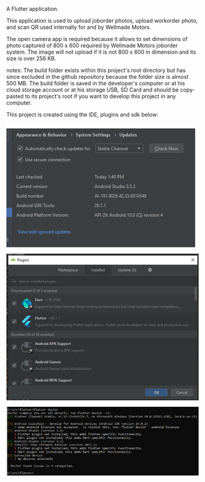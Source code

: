 A Flutter application.

This application is used to upload joborder photos, upload workorder photo,
and scan QR used internally for and by Wellmade Motors.

The open camera app is required because it allows to set dimensions of photo
captured of 800 x 600 required by Wellmade Motors joborder system. The image
will not upload if it is not 800 x 600 in dimension and its size is over 256 KB.

notes:
The build folder exists within this project's root directory but has since excluded
in the github repository because the folder size is almost 500 MB. The build folder
is saved in the developer's computer or at his cloud storage account or at his storage USB, SD Card
and should be copy-pasted to its project's root if you want to develop this project in any computer.

This project is created using the IDE, plugins and sdk below:

![Android Studio](https://raw.githubusercontent.com/dr0psh0t/workorderimage/master/androidstudio_used_in_this_project.png)

![Flutter and Dart plugin](https://raw.githubusercontent.com/dr0psh0t/workorderimage/master/dart_flutter_plugins_used_in_this_project.png)

![Flutter SDK](https://raw.githubusercontent.com/dr0psh0t/workorderimage/master/flutter_sdk_used_in_this_project.png)


